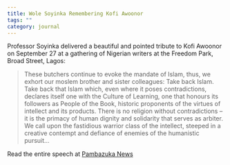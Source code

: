 ```yaml
---
title: Wole Soyinka Remembering Kofi Awoonor
tags: ""
category: journal
---
```

Professor Soyinka delivered a beautiful and pointed tribute to Kofi Awoonor on September 27 at a gathering of Nigerian writers at the Freedom Park, Broad Street, Lagos:

> These butchers continue to evoke the mandate of Islam, thus, we exhort our moslem brother and sister colleagues: Take back Islam. Take back that Islam which, even where it poses contradictions, declares itself one with the Culture of Learning, one that honours its followers as People of the Book, historic proponents of the virtues of intellect and its products. There is no religion without contradictions – it is the primacy of human dignity and solidarity that serves as arbiter. We call upon the fastidious warrior class of the intellect, steeped in a creative contempt and defiance of enemies of the humanistic pursuit...


Read the entire speech at [Pambazuka News](http://pambazuka.org/en/category/obituary/89116)

